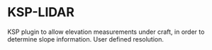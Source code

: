 KSP-LIDAR
=========

KSP plugin to allow elevation measurements under craft, in order to determine slope information.  User defined resolution.
